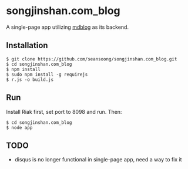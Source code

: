 # songjinshan.com_blog

A single-page app utilizing [mdblog](https://github.com/seansoong/mdblog.git) as its backend.

## Installation

```
$ git clone https://github.com/seansoong/songjinshan.com_blog.git
$ cd songjinshan.com_blog
$ npm install
$ sudo npm install -g requirejs
$ r.js -o build.js
```

## Run

Install Riak first, set port to 8098 and run. Then: 

```
$ cd songjinshan.com_blog
$ node app
```

## TODO

* disqus is no longer functional in single-page app, need a way to fix it
